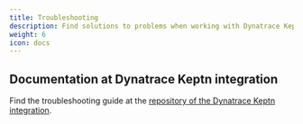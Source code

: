```yaml
---
title: Troubleshooting
description: Find solutions to problems when working with Dynatrace Keptn integration
weight: 6
icon: docs
---
```


## Documentation at Dynatrace Keptn integration

Find the troubleshooting guide at the [repository of the Dynatrace Keptn integration](https://github.com/keptn-contrib/dynatrace-service/blob/master/documentation/troubleshooting.md).

